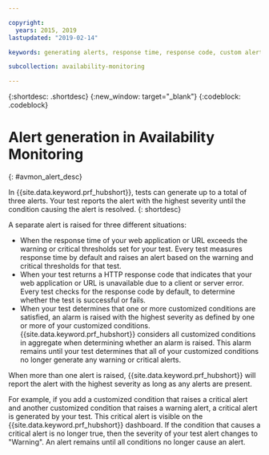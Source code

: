 ```yaml
---

copyright:
  years: 2015, 2019
lastupdated: "2019-02-14"

keywords: generating alerts, response time, response code, custom alerts

subcollection: availability-monitoring

---
```


{:shortdesc: .shortdesc}
{:new_window: target="_blank"}
{:codeblock: .codeblock}


# Alert generation in Availability Monitoring
{: #avmon_alert_desc}

In {{site.data.keyword.prf_hubshort}}, tests can generate up to a total of three alerts. Your test reports the alert with the highest severity until the condition causing the alert is resolved.
{: shortdesc}

A separate alert is raised for three different situations:

-   When the response time of your web application or URL exceeds the warning or critical thresholds set for your test. Every test measures response time by default and raises an alert based on the warning and critical thresholds for that test.
-   When your test returns a HTTP response code that indicates that your web application or URL is unavailable due to a client or server error. Every test checks for the response code by default, to determine whether the test is successful or fails.
-   When your test determines that one or more customized conditions are satisfied, an alarm is raised with the highest severity as defined by one or more of your customized conditions. {{site.data.keyword.prf_hubshort}} considers all customized conditions in aggregate when determining whether an alarm is raised. This alarm remains until your test determines that all of your customized conditions no longer generate any warning or critical alerts.

When more than one alert is raised, {{site.data.keyword.prf_hubshort}} will report the alert with the highest severity as long as any alerts are present.

For example, if you add a customized condition that raises a critical alert and another customized condition that raises a warning alert, a critical alert is generated by your test. This critical alert is visible on the {{site.data.keyword.prf_hubshort}} dashboard. If the condition that causes a critical alert is no longer true, then the severity of your test alert changes to "Warning". An alert remains until all conditions no longer cause an alert.
